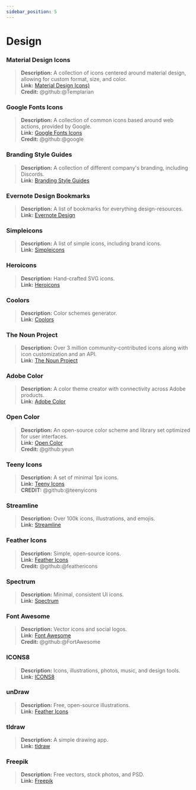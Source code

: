 ```yaml
---
sidebar_position: 5
---
```


# Design
### **Material Design Icons**
> __Description:__ A collection of icons centered around material design, allowing for custom format, size, and color. <br/>
__Link:__ [Material Design Icons)](https://materialdesignicons.com/)  <br/>
__Credit:__ @github:@Templarian

### **Google Fonts Icons**
> __Description:__ A collection of common icons based around web actions, provided by Google. <br/>
__Link:__ [Google Fonts Icons](https://fonts.google.com/icons) <br/>
__Credit:__ @github:@google

### **Branding Style Guides**
> __Description:__ A collection of different company's branding, including Discords.   <br/>
__Link:__ [Branding Style Guides](https://brandingstyleguides.com/)

### **Evernote Design Bookmarks**
> __Description:__ A list of bookmarks for everything design-resources.  <br/>
__Link:__ [Evernote Design](https://www.evernote.design/)  <br/>

### **Simpleicons**
> __Description:__ A list of simple icons, including brand icons.   <br/>
__Link:__ [Simpleicons](https://simpleicons.org/)

### **Heroicons**
> __Description:__ Hand-crafted SVG icons.   <br/>
__Link:__ [Heroicons](https://heroicons.com/)

### **Coolors**
> __Description:__ Color schemes generator.   <br/>
__Link:__ [Coolors](https://coolors.co/)

### **The Noun Project**
> __Description:__ Over 3 million community-contributed icons along with icon customization and an API.  <br/>
__Link:__ [The Noun Project](https://thenounproject.com/)

### **Adobe Color**
> __Description:__ A color theme creator with connectivity across Adobe products.  <br/>
__Link:__ [Adobe Color](https://color.adobe.com/)

### **Open Color**
> __Description:__ An open-source color scheme and library set optimized for user interfaces.  <br/>
__Link:__ [Open Color](https://yeun.github.io/open-color/)  <br/>
__Credit:__ @github:yeun

### **Teeny Icons**
> __Description:__ A set of minimal 1px icons.  <br/>
__Link:__ [Teeny Icons](https://teenyicons.com/)  <br/>
__CREDIT:__ @github:@teenyicons

### **Streamline**
> __Description:__ Over 100k icons, illustrations, and emojis.  <br/>
__Link:__ [Streamline](https://streamlinehq.com/)  

### **Feather Icons**
> __Description:__ Simple, open-source icons.  <br/>
__Link:__ [Feather Icons](https://feathericons.com/)  <br/>
__Credit:__ @github:@feathericons

### **Spectrum**
> __Description:__ Minimal, consistent UI icons.  <br/>
__Link:__ [Spectrum](https://spectrum.adobe.com/page/icons/)  

### **Font Awesome**
> __Description:__ Vector icons and social logos.  <br/>
__Link:__ [Font Awesome](https://fontawesome.com/)  <br/>
__Credit:__ @github:@FortAwesome

### **ICONS8**
> __Description:__ Icons, illustrations, photos, music, and design tools.  <br/>
__Link:__ [ICONS8](https://icons8.com/)  

### **unDraw**
> __Description:__ Free, open-source illustrations.  <br/>
__Link:__ [Feather Icons](https://undraw.co/)  

### **tldraw**
> __Description:__ A simple drawing app.  <br/>
__Link:__ [tldraw](https://www.tldraw.com/)

### **Freepik**
> __Description:__ Free vectors, stock photos, and PSD.  <br/>
__Link:__ [Freepik](https://freepik.com/) 
